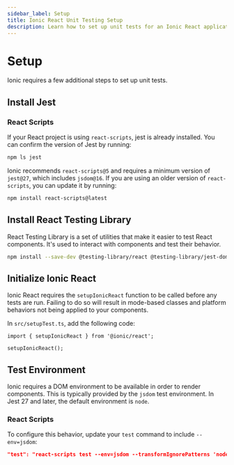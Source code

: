 ```yaml
---
sidebar_label: Setup
title: Ionic React Unit Testing Setup
description: Learn how to set up unit tests for an Ionic React application.
---
```


# Setup

Ionic requires a few additional steps to set up unit tests.

## Install Jest

### React Scripts

If your React project is using `react-scripts`, jest is already installed. You can confirm the version of Jest by running:

```bash
npm ls jest
```

Ionic recommends `react-scripts@5` and requires a minimum version of `jest@27`, which includes `jsdom@16`. If you are using an older version of `react-scripts`, you can update it by running:

```bash
npm install react-scripts@latest
```

## Install React Testing Library

React Testing Library is a set of utilities that make it easier to test React components. It's used to interact with components and test their behavior.

```bash
npm install --save-dev @testing-library/react @testing-library/jest-dom @testing-library/user-event
```

## Initialize Ionic React

Ionic React requires the `setupIonicReact` function to be called before any tests are run. Failing to do so will result in mode-based classes and platform behaviors not being applied to your components.

In `src/setupTest.ts`, add the following code:

```tsx title="src/setupTest.ts"
import { setupIonicReact } from '@ionic/react';

setupIonicReact();
```

## Test Environment

Ionic requires a DOM environment to be available in order to render components. This is typically provided by the `jsdom` test environment. In Jest 27 and later, the default environment is `node`.

### React Scripts

To configure this behavior, update your `test` command to include `--env=jsdom`:

```json title="package.json"
"test": "react-scripts test --env=jsdom --transformIgnorePatterns 'node_modules/(?!(@ionic/react|@ionic/react-router|@ionic/core|@stencil/core|ionicons)/)'",
```
